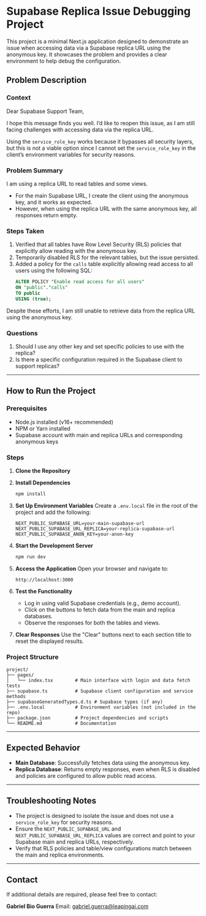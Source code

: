 # Supabase Replica Issue Debugging Project

This project is a minimal Next.js application designed to demonstrate an issue when accessing data via a Supabase replica URL using the anonymous key. It showcases the problem and provides a clear environment to help debug the configuration.

## Problem Description

### Context

Dear Supabase Support Team,

I hope this message finds you well. I’d like to reopen this issue, as I am still facing challenges with accessing data via the replica URL.

Using the `service_role_key` works because it bypasses all security layers, but this is not a viable option since I cannot set the `service_role_key` in the client’s environment variables for security reasons.

### Problem Summary

I am using a replica URL to read tables and some views.

- For the main Supabase URL, I create the client using the anonymous key, and it works as expected.
- However, when using the replica URL with the same anonymous key, all responses return empty.

### Steps Taken

1. Verified that all tables have Row Level Security (RLS) policies that explicitly allow reading with the anonymous key.
2. Temporarily disabled RLS for the relevant tables, but the issue persisted.
3. Added a policy for the `calls` table explicitly allowing read access to all users using the following SQL:
   ```sql
   ALTER POLICY "Enable read access for all users"
   ON "public"."calls"
   TO public
   USING (true);
   ```

Despite these efforts, I am still unable to retrieve data from the replica URL using the anonymous key.

### Questions

1. Should I use any other key and set specific policies to use with the replica?
2. Is there a specific configuration required in the Supabase client to support replicas?

---

## How to Run the Project

### Prerequisites

- Node.js installed (v16+ recommended)
- NPM or Yarn installed
- Supabase account with main and replica URLs and corresponding anonymous keys

### Steps

1. **Clone the Repository**
   

2. **Install Dependencies**
   ```bash
   npm install
   ```

3. **Set Up Environment Variables**
   Create a `.env.local` file in the root of the project and add the following:
   ```env
   NEXT_PUBLIC_SUPABASE_URL=your-main-supabase-url
   NEXT_PUBLIC_SUPABASE_URL_REPLICA=your-replica-supabase-url
   NEXT_PUBLIC_SUPABASE_ANON_KEY=your-anon-key
   ```

4. **Start the Development Server**
   ```bash
   npm run dev
   ```

5. **Access the Application**
   Open your browser and navigate to:
   ```
   http://localhost:3000
   ```

6. **Test the Functionality**
   - Log in using valid Supabase credentials (e.g., demo account).
   - Click on the buttons to fetch data from the main and replica databases.
   - Observe the responses for both the tables and views.

7. **Clear Responses**
   Use the "Clear" buttons next to each section title to reset the displayed results.

### Project Structure

```
project/
├── pages/
│   └── index.tsx        # Main interface with login and data fetch tests
├── supabase.ts          # Supabase client configuration and service methods
├── supabaseGeneratedTypes.d.ts # Supabase types (if any)
├── .env.local           # Environment variables (not included in the repo)
├── package.json         # Project dependencies and scripts
└── README.md            # Documentation
```

---

## Expected Behavior

- **Main Database**: Successfully fetches data using the anonymous key.
- **Replica Database**: Returns empty responses, even when RLS is disabled and policies are configured to allow public read access.

---

## Troubleshooting Notes

- The project is designed to isolate the issue and does not use a `service_role_key` for security reasons.
- Ensure the `NEXT_PUBLIC_SUPABASE_URL` and `NEXT_PUBLIC_SUPABASE_URL_REPLICA` values are correct and point to your Supabase main and replica URLs, respectively.
- Verify that RLS policies and table/view configurations match between the main and replica environments.

---

## Contact

If additional details are required, please feel free to contact:

**Gabriel Bio Guerra**
Email: [gabriel.guerra@leapingai.com](mailto:gabriel.guerra@leapingai.com)


